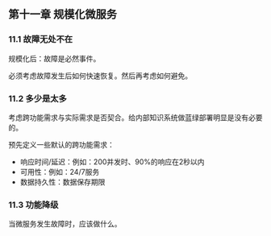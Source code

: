 ## 第十一章 规模化微服务

### 11.1 故障无处不在

规模化后：故障是必然事件。

必须考虑故障发生后如何快速恢复。然后再考虑如何避免。

### 11.2 多少是太多

考虑跨功能需求与实际需求是否契合。给内部知识系统做蓝绿部署明显是没有必要的。

预先定义一些默认的跨功能需求：

* 响应时间/延迟：例如：200并发时、90%的响应在2秒以内
* 可用性：例如：24/7服务
* 数据持久性：数据保存期限


### 11.3 功能降级

当微服务发生故障时，应该做什么。


